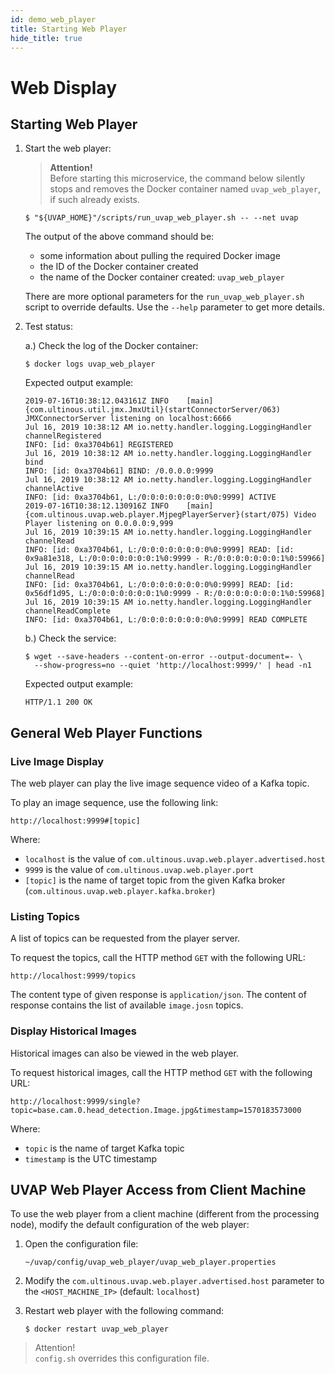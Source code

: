 ```yaml
---
id: demo_web_player
title: Starting Web Player
hide_title: true
---
```


# Web Display

## Starting Web Player

1. Start the web player:

    > **Attention!**  
	Before starting this microservice, the command below silently stops and
	removes the Docker container named `uvap_web_player`, if such already exists.
    
	```
    $ "${UVAP_HOME}"/scripts/run_uvap_web_player.sh -- --net uvap
    ```
    
	The output of the above command should be:
    * some information about pulling the required Docker image
    * the ID of the Docker container created
    * the name of the Docker container created: `uvap_web_player`

    There are more optional parameters for the `run_uvap_web_player.sh`
    script to override defaults. Use the `--help` parameter to get more
    details.

1. Test status:

    a.) Check the log of the Docker container:
    
	```
    $ docker logs uvap_web_player
    ```
    
	Expected output example:  

    ```
    2019-07-16T10:38:12.043161Z INFO    [main]{com.ultinous.util.jmx.JmxUtil}(startConnectorServer/063) JMXConnectorServer listening on localhost:6666
    Jul 16, 2019 10:38:12 AM io.netty.handler.logging.LoggingHandler channelRegistered
    INFO: [id: 0xa3704b61] REGISTERED
    Jul 16, 2019 10:38:12 AM io.netty.handler.logging.LoggingHandler bind
    INFO: [id: 0xa3704b61] BIND: /0.0.0.0:9999
    Jul 16, 2019 10:38:12 AM io.netty.handler.logging.LoggingHandler channelActive
    INFO: [id: 0xa3704b61, L:/0:0:0:0:0:0:0:0%0:9999] ACTIVE
    2019-07-16T10:38:12.130916Z INFO    [main]{com.ultinous.uvap.web.player.MjpegPlayerServer}(start/075) Video Player listening on 0.0.0.0:9,999
    Jul 16, 2019 10:39:15 AM io.netty.handler.logging.LoggingHandler channelRead
    INFO: [id: 0xa3704b61, L:/0:0:0:0:0:0:0:0%0:9999] READ: [id: 0x9a81e318, L:/0:0:0:0:0:0:0:1%0:9999 - R:/0:0:0:0:0:0:0:1%0:59966]
    Jul 16, 2019 10:39:15 AM io.netty.handler.logging.LoggingHandler channelRead
    INFO: [id: 0xa3704b61, L:/0:0:0:0:0:0:0:0%0:9999] READ: [id: 0x56df1d95, L:/0:0:0:0:0:0:0:1%0:9999 - R:/0:0:0:0:0:0:0:1%0:59968]
    Jul 16, 2019 10:39:15 AM io.netty.handler.logging.LoggingHandler channelReadComplete
    INFO: [id: 0xa3704b61, L:/0:0:0:0:0:0:0:0%0:9999] READ COMPLETE
    ```

    b.) Check the service:
    
	```
    $ wget --save-headers --content-on-error --output-document=- \
      --show-progress=no --quiet 'http://localhost:9999/' | head -n1
    ```
    
	Expected output example:
    
	```
    HTTP/1.1 200 OK
    ```
 
## General Web Player Functions

### Live Image Display

The web player can play the live image sequence video of a Kafka topic. 

To play an image sequence, use the following link:

```
http://localhost:9999#[topic]
```

Where:
* `localhost` is the value of `com.ultinous.uvap.web.player.advertised.host`
* `9999` is the value of `com.ultinous.uvap.web.player.port`
* `[topic]` is the name of target topic from the
given Kafka broker (`com.ultinous.uvap.web.player.kafka.broker`)

### Listing Topics

A list of topics can be requested from the player server.

To request the topics, call the HTTP method `GET` with the following URL:

```
http://localhost:9999/topics
```
    
The content type of given response is `application/json`.
The content of response contains the list of available `image.josn` topics. 

### Display Historical Images

Historical images can also be viewed in the web player.

To request historical images, call the HTTP method `GET` with the following URL:
    
```
http://localhost:9999/single?topic=base.cam.0.head_detection.Image.jpg&timestamp=1570183573000
```

Where:
* `topic` is the name of target Kafka topic
* `timestamp` is the UTC timestamp

## UVAP Web Player Access from Client Machine

To use the web player from a client machine
(different from the processing node), modify
the default configuration of the web player:

1. Open the configuration file:
   
   ```  
   ~/uvap/config/uvap_web_player/uvap_web_player.properties
   ```
   
1. Modify the `com.ultinous.uvap.web.player.advertised.host` parameter to the 
   `<HOST_MACHINE_IP>` (default: `localhost`)
   
1. Restart web player with the following command:    
   
   ```
   $ docker restart uvap_web_player  
   ```  

> Attention!  
 `config.sh` overrides this configuration file.

